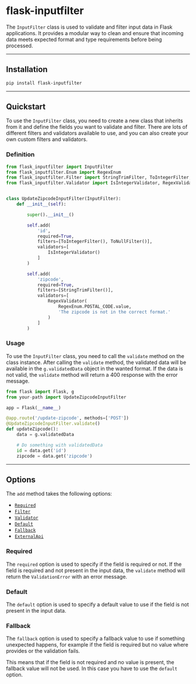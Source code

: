 # flask-inputfilter

The `InputFilter` class is used to validate and filter input data in Flask applications.
It provides a modular way to clean and ensure that incoming data meets expected format and type requirements before being processed.

---

## Installation

```bash
pip install flask-inputfilter
```

---

## Quickstart

To use the `InputFilter` class, you need to create a new class that inherits from it and define the fields you want to validate and filter.
There are lots of different filters and validators available to use, and you can also create your own custom filters and validators.

### Definition

```python
from flask_inputfilter import InputFilter
from flask_inputfilter.Enum import RegexEnum
from flask_inputfilter.Filter import StringTrimFilter, ToIntegerFilter, ToNullFilter
from flask_inputfilter.Validator import IsIntegerValidator, RegexValidator 


class UpdateZipcodeInputFilter(InputFilter):
    def __init__(self):

        super().__init__()

        self.add(
            'id',
            required=True,
            filters=[ToIntegerFilter(), ToNullFilter()],
            validators=[
                IsIntegerValidator()
            ]
        )

        self.add(
            'zipcode',
            required=True,
            filters=[StringTrimFilter()],
            validators=[
                RegexValidator(
                    RegexEnum.POSTAL_CODE.value,
                    'The zipcode is not in the correct format.'
                )
            ]
        )
```

### Usage

To use the `InputFilter` class, you need to call the `validate` method on the class instance.
After calling the `validate` method, the validated data will be available in the `g.validatedData` object in the wanted format.
If the data is not valid, the `validate` method will return a 400 response with the error message.

```python
from flask import Flask, g
from your-path import UpdateZipcodeInputFilter

app = Flask(__name__)

@app.route('/update-zipcode', methods=['POST'])
@UpdateZipcodeInputFilter.validate()
def updateZipcode():
    data = g.validatedData

    # Do something with validatedData
    id = data.get('id')
    zipcode = data.get('zipcode')
```

---

## Options

The `add` method takes the following options:

- [`Required`](#required)
- [`Filter`](src/flask_inputfilter/Filter/README.md)
- [`Validator`](src/flask_inputfilter/Validator/README.md)
- [`Default`](#default)
- [`Fallback`](#fallback)
- [`ExternalApi`](EXTERNAL_API.md)

### Required

The `required` option is used to specify if the field is required or not.
If the field is required and not present in the input data, the `validate` method will return the `ValidationError` with an error message.

### Default

The `default` option is used to specify a default value to use if the field is not present in the input data.

### Fallback

The `fallback` option is used to specify a fallback value to use if something unexpected happens, for example if the field is required but no value where provides 
 or the validation fails.

This means that if the field is not required and no value is present, the fallback value will not be used.
In this case you have to use the `default` option.
